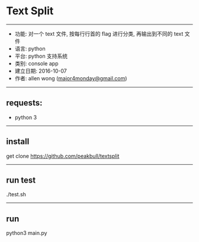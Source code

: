 # Text Split
---

* 功能: 对一个 text 文件, 按每行行首的 flag 进行分类, 再输出到不同的 text 文件
* 语言: python
* 平台: python 支持系统
* 类别: console app
* 建立日期: 2016-10-07
* 作者: allen wong (major4monday@gmail.com)

---
## requests:
  * python 3

---
## install
  get clone https://github.com/peakbull/textsplit

---
## run test
  ./test.sh

---
## run
  python3 main.py

